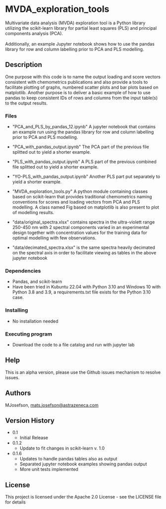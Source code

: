 # MVDA_exploration_tools

Multivariate data analysis (MVDA) exploration tool is a Python library utilizing the scikit-learn library for partial least squares (PLS) and principal components analysis (PCA). <br><br>
Additionally, an example Jupyter notebook shows how to use the pandas library for row and column labelling prior to PCA and PLS modelling.


## Description
One purpose with this code is to name the output loading and score vectors consistent with chemometrics publications and also provide a tools to facilitate plotting of graphs, numbered scatter plots and bar plots based on matplotlib. Another purpose is to deliver a basic example of how to use pandas to keep consistent IDs of rows and columns from the input table(s) to the output results.
### Files
- "PCA_and_PLS_by_pandas_12.ipynb" A jupyter notebook that contains an example run using the pandas library for row and column labelling prior to PCA and PLS modelling.

- "PCA_with_pandas_output.ipynb" The PCA part of the previous file splitted out to yield a shorter example.

- "PLS_with_pandas_output.ipynb" A PLS part of the previous combined file splitted out to yield a shorter example.

- "YO-PLS_with_pandas_output.ipynb" Another PLS part put separately to yield a shorter example.

- "MVDA_exploration_tools.py" A python module containing classes based on scikit-learn that provides traditional chemometrics naming conventions for scores and loading vectors from PCA and PLS modelling.  A class named Fig based on matplotlib is also present to plot of modelling results.

- "data/original_spectra.xlsx" contains spectra in the ultra-violett range 250-450 nm with 2 spectral components varied in an experimental design together with concentration values for the training data for optimal modelling with few observations.

- "data/decimated_spectra.xlsx" is the same spectra heavily decimated on the spectral axis in order to facilitate viewing as tables in the above jupyter notebook


### Dependencies

* Pandas, and scikit-learn
* Have been tried in Kubuntu 22.04 with Python 3.10 and Windows 10 with Python 3.8 and 3.9, a requirements.txt file exists for the Python 3.10 case.

### Installing

* No installation needed 

### Executing program

* Download the code to a file catalog and run with jupyter lab

## Help

This is an alpha version, please use the Github issues mechanism to resolve issues. 


## Authors

MJosefson, mats.josefson@astrazeneca.com

## Version History


* 0.1
    * Initial Release
* 0.1.2
    * Update to fit changes in scikit-learn v. 1.0
* 0.1.6
    * Updates to handle pandas tables also as output
    * Separated jupyter notebook examples showing pandas output
    * More unit tests implemented

## License

This project is licensed under the Apache 2.0 License - see the LICENSE file for details 

